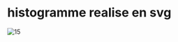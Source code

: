 # histogramme realise en svg
![15](https://user-images.githubusercontent.com/46140016/57969605-1dd4cd80-7979-11e9-8ed9-5f98ee2926a9.PNG)
